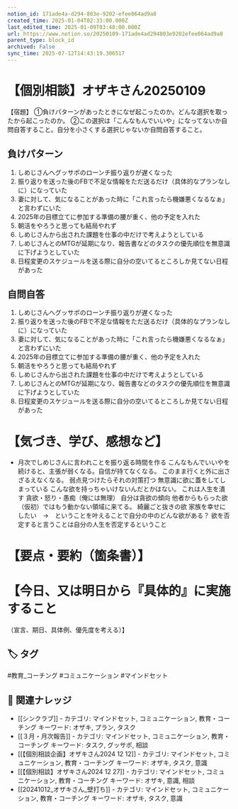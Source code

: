 ```yaml
---
notion_id: 171ade4a-d294-803e-9202-efee064ad9a8
created_time: 2025-01-04T02:33:00.000Z
last_edited_time: 2025-01-09T03:48:00.000Z
url: https://www.notion.so/20250109-171ade4ad294803e9202efee064ad9a8
parent_type: block_id
archived: False
sync_time: 2025-07-12T14:43:19.306517
---
```


# 【個別相談】オザキさん20250109

【宿題】
①負けパターンがあったときになぜ起こったのか。どんな選択を取ったから起こったのか。
②この選択は「こんなもんでいいや」になってないか自問自答すること。自分を小さくする選択じゃないか自問自答すること。
## 負けパターン
1. しめじさんへグッサポのローンチ振り返りが遅くなった
1. 振り返りを送った後のFBで不足な情報をただ送るだけ（具体的なプランなしに）になっていた
1. 妻に対して、気になることがあった時に「これ言ったら機嫌悪くなるなぁ」と言わずにいた
1. 2025年の目標立てに参加する準備の腰が重く、他の予定を入れた
1. 朝活をやろうと思っても結局やれず
1. しめじさんから出された課題を仕事の中だけで考えようとしている
1. しめじさんとのMTGが延期になり、報告書などのタスクの優先順位を無意識に下げようとしていた
1. 日程変更のスケジュールを送る際に自分の空いてるところしか見てない日程があった
## 自問自答
1. しめじさんへグッサポのローンチ振り返りが遅くなった
1. 振り返りを送った後のFBで不足な情報をただ送るだけ（具体的なプランなしに）になっていた
1. 妻に対して、気になることがあった時に「これ言ったら機嫌悪くなるなぁ」と言わずにいた
1. 2025年の目標立てに参加する準備の腰が重く、他の予定を入れた
1. 朝活をやろうと思っても結局やれず
1. しめじさんから出された課題を仕事の中だけで考えようとしている
1. しめじさんとのMTGが延期になり、報告書などのタスクの優先順位を無意識に下げようとしていた
1. 日程変更のスケジュールを送る際に自分の空いてるところしか見てない日程があった
# 【気づき、学び、感想など】
- 月次でしめじさんに言われことを振り返る時間を作る
こんなもんでいいやを続けると、主張が弱くなる。自信が持てなくなる。
このまま行くと外に出さざるえなくなる。
弱点見つけたらそれの対策打つ
無意識に欲に蓋をしてしまっている
こんな欲を持っちゃいけないんだとかはない。
これは人生を潰す
貪欲・怒り・愚痴（俺には無理）
自分は貪欲の傾向
他者からもらった欲（仮初）ではもう動かない領域に来てる。
綺麗ごと抜きの欲
家族を幸せにしたい　→　ということを叶えることで自分の中のどんな欲がある？
欲を否定すると言うことは自分の人生を否定するということ
# 【要点・要約（箇条書）】
# 【今日、又は明日から『具体的』に実施すること
（宣言、期日、具体例、優先度を考える）】

## 🏷️ タグ
#教育_コーチング #コミュニケーション #マインドセット

## 🔗 関連ナレッジ
- [[シンクラブ]] - カテゴリ: マインドセット, コミュニケーション, 教育・コーチング キーワード: オザキ, プラン, タスク
- [[３月・月次報告]] - カテゴリ: マインドセット, コミュニケーション, 教育・コーチング キーワード: タスク, グッサポ, 相談
- [[【個別相談企画】オザキさん2024 12  12]] - カテゴリ: マインドセット, コミュニケーション, 教育・コーチング キーワード: オザキ, タスク, 意識
- [[【個別相談】オザキさん2024 12 27]] - カテゴリ: マインドセット, コミュニケーション, 教育・コーチング キーワード: オザキ, 意識, 相談
- [[20241012_オザキさん_壁打ち]] - カテゴリ: マインドセット, コミュニケーション, 教育・コーチング キーワード: オザキ, タスク, 意識
